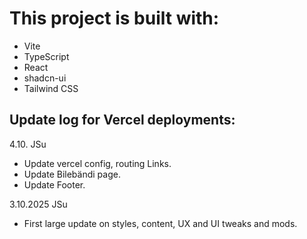 # This project is built with:

- Vite
- TypeScript
- React
- shadcn-ui
- Tailwind CSS


## Update log for Vercel deployments:
4.10. JSu
* Update vercel config, routing Links.
* Update Bilebändi page.
* Update Footer.

3.10.2025 JSu
* First large update on styles, content, UX and UI tweaks and mods.
